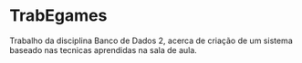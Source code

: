 # TrabEgames
Trabalho da disciplina Banco de Dados 2, acerca de criação de um sistema baseado nas tecnicas aprendidas na sala de aula.
